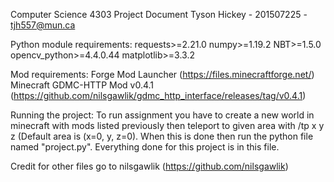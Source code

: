 Computer Science 4303 Project Document
Tyson Hickey - 201507225 - tjh557@mun.ca

Python module requirements:
requests>=2.21.0
numpy>=1.19.2
NBT>=1.5.0
opencv_python>=4.4.0.44
matplotlib>=3.3.2

Mod requirements:
Forge Mod Launcher (https://files.minecraftforge.net/)
Minecraft GDMC-HTTP Mod v0.4.1 (https://github.com/nilsgawlik/gdmc_http_interface/releases/tag/v0.4.1)

Running the project:
To run assignment you have to create a new world in minecraft with mods listed previously
then teleport to given area with /tp x y z (Default area is (x=0, y, z=0). When this is done then 
run the python file named "project.py". Everything done for this project is in this file.

Credit for other files go to nilsgawlik (https://github.com/nilsgawlik)

